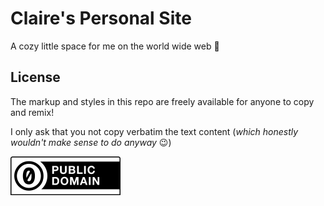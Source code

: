 # Claire's Personal Site

A cozy little space for me on the world wide web 💜

## License

The markup and styles in this repo are freely available for anyone to copy and remix!

I only ask that you not copy verbatim the text content (_which honestly wouldn't make sense to do anyway_ 😉)

[![CC0 Public Domain](https://raw.githubusercontent.com/clairelizbet/licenses/main/creative-commons/cc-zero/cc-zero.svg)](license.md)
